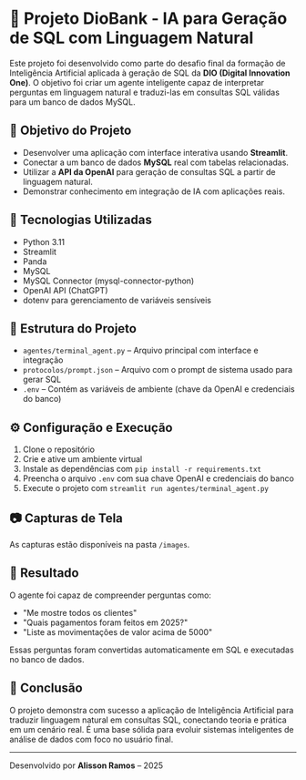 <!DOCTYPE html>
<html lang="pt-BR">
<head>
  <meta charset="UTF-8">
</head>
<body>
  <h1>🏦 Projeto DioBank - IA para Geração de SQL com Linguagem Natural</h1>

  <p>
    Este projeto foi desenvolvido como parte do desafio final da formação de Inteligência Artificial aplicada à geração de SQL da <strong>DIO (Digital Innovation One)</strong>. O objetivo foi criar um agente inteligente capaz de interpretar perguntas em linguagem natural e traduzi-las em consultas SQL válidas para um banco de dados MySQL.
  </p>

  <h2>🎯 Objetivo do Projeto</h2>
  <ul>
    <li>Desenvolver uma aplicação com interface interativa usando <strong>Streamlit</strong>.</li>
    <li>Conectar a um banco de dados <strong>MySQL</strong> real com tabelas relacionadas.</li>
    <li>Utilizar a <strong>API da OpenAI</strong> para geração de consultas SQL a partir de linguagem natural.</li>
    <li>Demonstrar conhecimento em integração de IA com aplicações reais.</li>
  </ul>

  <h2>🧠 Tecnologias Utilizadas</h2>
  <ul>
    <li>Python 3.11</li>
    <li>Streamlit</li>
    <li>Panda</li>
    <li>MySQL</li>
    <li>MySQL Connector (mysql-connector-python)</li>
    <li>OpenAI API (ChatGPT)</li>
    <li>dotenv para gerenciamento de variáveis sensíveis</li>
  </ul>

  <h2>📂 Estrutura do Projeto</h2>
  <ul>
    <li><code>agentes/terminal_agent.py</code> – Arquivo principal com interface e integração</li>
    <li><code>protocolos/prompt.json</code> – Arquivo com o prompt de sistema usado para gerar SQL</li>
    <li><code>.env</code> – Contém as variáveis de ambiente (chave da OpenAI e credenciais do banco)</li>
  </ul>

  <h2>⚙️ Configuração e Execução</h2>
  <ol>
    <li>Clone o repositório</li>
    <li>Crie e ative um ambiente virtual</li>
    <li>Instale as dependências com <code>pip install -r requirements.txt</code></li>
    <li>Preencha o arquivo <code>.env</code> com sua chave OpenAI e credenciais do banco</li>
    <li>Execute o projeto com <code>streamlit run agentes/terminal_agent.py</code></li>
  </ol>

  <h2>📷 Capturas de Tela</h2>
  <p>As capturas estão disponíveis na pasta <code>/images</code>.</p>

  <h2>🚀 Resultado</h2>
  <p>O agente foi capaz de compreender perguntas como:</p>
  <ul>
    <li>"Me mostre todos os clientes"</li>
    <li>"Quais pagamentos foram feitos em 2025?"</li>
    <li>"Liste as movimentações de valor acima de 5000"</li>
  </ul>

  <p>Essas perguntas foram convertidas automaticamente em SQL e executadas no banco de dados.</p>

  <h2>📝 Conclusão</h2>
  <p>
    O projeto demonstra com sucesso a aplicação de Inteligência Artificial para traduzir linguagem natural em consultas SQL, conectando teoria e prática em um cenário real. É uma base sólida para evoluir sistemas inteligentes de análise de dados com foco no usuário final.
  </p>

  <hr />
  <p>Desenvolvido por <strong>Alisson Ramos</strong> – 2025</p>
</body>
</html>

